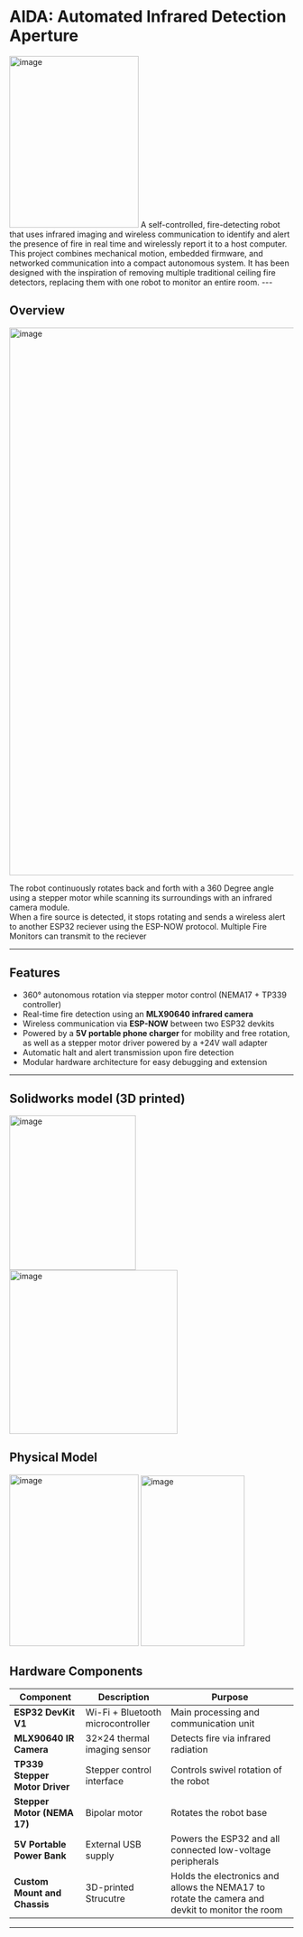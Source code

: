 # AIDA: Automated Infrared Detection Aperture
<img width="229" height="304" alt="image" src="https://github.com/user-attachments/assets/da08b78b-706a-4cf4-9826-1c3fa212ee07" />
A self-controlled, fire-detecting robot that uses infrared imaging and wireless communication to identify and alert the presence of fire in real time and wirelessly report it to a host computer.  
This project combines mechanical motion, embedded firmware, and networked communication into a compact autonomous system.
It has been designed with the inspiration of removing multiple traditional ceiling fire detectors, replacing them with one robot to monitor an entire room.
---

## Overview
<img width="2156" height="970" alt="image" src="https://github.com/user-attachments/assets/b1b177dd-06fd-498e-a911-5322ea3c7b52" />

The robot continuously rotates back and forth with a 360 Degree angle using a stepper motor while scanning its surroundings with an infrared camera module.  
When a fire source is detected, it stops rotating and sends a wireless alert to another ESP32 reciever using the ESP-NOW protocol. 
Multiple Fire Monitors can transmit to the reciever 

---

## Features

- 360° autonomous rotation via stepper motor control (NEMA17 + TP339 controller)
- Real-time fire detection using an **MLX90640 infrared camera**  
- Wireless communication via **ESP-NOW** between two ESP32 devkits  
- Powered by a **5V portable phone charger** for mobility  and free rotation, as well as a stepper motor driver powered by a +24V wall adapter
- Automatic halt and alert transmission upon fire detection  
- Modular hardware architecture for easy debugging and extension  

---
## Solidworks model (3D printed)
<img width="223.5" height="273.25" alt="image" src="https://github.com/user-attachments/assets/1a46ad9c-f759-4687-a3e5-eea4655ce61a" />
<img width="298" height="290.25" alt="image" src="https://github.com/user-attachments/assets/bb2ac3ba-a122-4a52-987d-482a2ab05275" />

## Physical Model
<img width="229" height="304" alt="image" src="https://github.com/user-attachments/assets/da08b78b-706a-4cf4-9826-1c3fa212ee07" />
<img width="184" height="302" alt="image" src="https://github.com/user-attachments/assets/8a4446b0-f886-4420-b914-4266cbb61a39" />



## Hardware Components

| Component | Description | Purpose |
|------------|--------------|----------|
| **ESP32 DevKit V1** | Wi-Fi + Bluetooth microcontroller | Main processing and communication unit |
| **MLX90640 IR Camera** | 32×24 thermal imaging sensor | Detects fire via infrared radiation |
| **TP339 Stepper Motor Driver** | Stepper control interface | Controls swivel rotation of the robot |
| **Stepper Motor (NEMA 17)** | Bipolar motor | Rotates the robot base |
| **5V Portable Power Bank** | External USB supply | Powers the ESP32 and all connected low-voltage peripherals |
| **Custom Mount and Chassis** | 3D-printed Strucutre | Holds the electronics and allows the NEMA17 to rotate the camera and devkit to monitor the room |

---


